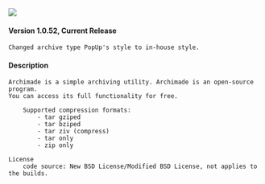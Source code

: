 <img src="https://github.com/cucurbita/archimade/raw/master/ReadMe/screenshot.png" />

#### Version 1.0.52, Current Release
	Changed archive type PopUp's style to in-house style. 
	
#### Description
	Archimade is a simple archiving utility. Archimade is an open-source program. 
	You can access its full functionality for free.
	
		Supported compression formats:
			- tar gziped
			- tar bziped
			- tar ziv (compress)
			- tar only
			- zip only 
	
	License
		code source: New BSD License/Modified BSD License, not applies to the builds.